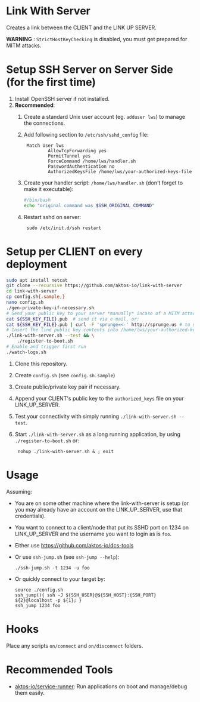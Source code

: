 # Link With Server

Creates a link between the CLIENT and the LINK UP SERVER.

**WARNING** : `StrictHostKeyChecking` is disabled, you must get prepared for MITM attacks.


# Setup SSH Server on Server Side (for the first time)

1. Install OpenSSH server if not installed.
2. **Recommended**:
    1. Create a standard Unix user account (eg. `adduser lws`) to manage the connections.
    2. Add following section to `/etc/ssh/sshd_config` file:
        
            Match User lws
                    AllowTcpForwarding yes
                    PermitTunnel yes
                    ForceCommand /home/lws/handler.sh  
                    PasswordAuthentication no
                    AuthorizedKeysFile /home/lws/your-authorized-keys-file
                    
    3. Create your handler script: `/home/lws/handler.sh` (don't forget to make it executable):

       ```bash
       #/bin/bash
       echo "original command was $SSH_ORIGINAL_COMMAND"
       ```

    3. Restart sshd on server:

            sudo /etc/init.d/ssh restart


# Setup per CLIENT on every deployment

```bash
sudo apt install netcat
git clone --recursive https://github.com/aktos-io/link-with-server
cd link-with-server
cp config.sh{.sample,}
nano config.sh
./gen-private-key-if-necessary.sh 
# Send your public key to your server *manually* incase of a MITM attack. 
cat ${SSH_KEY_FILE}.pub  # send it via e-mail, or: 
cat ${SSH_KEY_FILE}.pub | curl -F 'sprunge=<-' http://sprunge.us # to share via an external service.
# Insert the line public key contents into /home/lws/your-authorized-keys-file 
./link-with-server.sh --test && \
    ./register-to-boot.sh
# Enable and trigger first run
./watch-logs.sh
```

1. Clone this repository. 
2. Create `config.sh` (see `config.sh.sample`)
3. Create public/private key pair if necessary.
4. Append your CLIENT's public key to the `authorized_keys` file on your LINK_UP_SERVER. 
5. Test your connectivity with simply running `./link-with-server.sh --test`.
6. Start `./link-with-server.sh` as a long running application, by using `./register-to-boot.sh` or: 

        nohup ./link-with-server.sh & ; exit 
        
# Usage

Assuming: 
* You are on some other machine where the link-with-server is setup (or you may already have an 
account on the LINK_UP_SERVER, use that credentials).
* You want to connect to a client/node that put its SSHD port on 1234 on LINK_UP_SERVER and 
the username you want to login as is `foo`.

* Either use https://github.com/aktos-io/dcs-tools
* Or use `ssh-jump.sh` (see `ssh-jump --help`): 

      ./ssh-jump.sh -t 1234 -u foo

* Or quickly connect to your target by: 

      source ./config.sh
      ssh_jump(){ ssh -J ${SSH_USER}@${SSH_HOST}:{SSH_PORT} ${2}@localhost -p ${1}; } 
      ssh_jump 1234 foo

# Hooks

Place any scripts `on/connect` and `on/disconnect` folders.

# Recommended Tools

* [aktos-io/service-runner](https://github.com/aktos-io/service-runner): Run applications on boot and manage/debug them easily.
